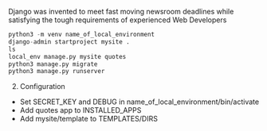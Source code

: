 Django was invented to meet fast moving newsroom deadlines while satisfying the tough requirements of experienced Web Developers

```python
python3 -m venv name_of_local_environment
django-admin startproject mysite .
ls
local_env manage.py mysite quotes
python3 manage.py migrate
python3 manage.py runserver


```

2. Configuration

- Set SECRET_KEY and DEBUG in name_of_local_environment/bin/activate
- Add quotes app to INSTALLED_APPS
- Add mysite/template to TEMPLATES/DIRS
